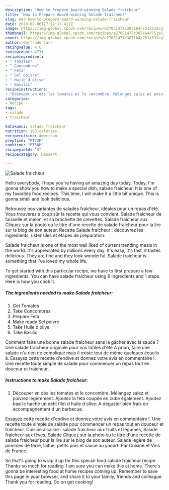 ```yaml
---
description: "How to Prepare Award-winning Salade fraicheur"
title: "How to Prepare Award-winning Salade fraicheur"
slug: 697-how-to-prepare-award-winning-salade-fraicheur
date: 2020-08-06T17:12:17.412Z
image: https://img-global.cpcdn.com/recipes/e27051477c387164/751x532cq70/salade-fraicheur-photo-principale-de-la-recette.jpg
thumbnail: https://img-global.cpcdn.com/recipes/e27051477c387164/751x532cq70/salade-fraicheur-photo-principale-de-la-recette.jpg
cover: https://img-global.cpcdn.com/recipes/e27051477c387164/751x532cq70/salade-fraicheur-photo-principale-de-la-recette.jpg
author: Gertrude Carr
ratingvalue: 4.6
reviewcount: 4731
recipeingredient:
- " Tomates"
- " Concombres"
- " Feta"
- " Sel poivre"
- " Huile d olive"
- " Basilic"
recipeinstructions:
- "Découper en dés les tomates et le concombre. Mélangez salez et poivrez légèrement. Ajoutez la feta coupée en cube également. Ajoutez basilic haché un petit filet d huile d olive. A déguster bien frais en accompagnement d un barbecue."
categories:
- Recipe
tags:
- salade
- fraicheur

katakunci: salade fraicheur 
nutrition: 163 calories
recipecuisine: American
preptime: "PT23M"
cooktime: "PT38M"
recipeyield: "3"
recipecategory: Dessert

---
```



![Salade fraicheur](https://img-global.cpcdn.com/recipes/e27051477c387164/751x532cq70/salade-fraicheur-photo-principale-de-la-recette.jpg)

Hello everybody, I hope you're having an amazing day today. Today, I'm gonna show you how to make a special dish, salade fraicheur. It is one of my favorites food recipes. This time, I will make it a little bit unique. This is gonna smell and look delicious.

Retrouvez nos variantes de salades fraîcheur, idéales pour un repas d&#39;été. Vous trouverez à coup sûr la recette qui vous convient. Salade fraîcheur de faisselle et melon, et sa brochette de crevettes, Salade fraîcheur aux Cliquez sur la photo ou le titre d&#39;une recette de salade fraicheur pour la lire sur le blog de son auteur. Recette Salade fraicheur : découvrez les ingrédients, ustensiles et étapes de préparation.

Salade fraicheur is one of the most well liked of current trending meals in the world. It's appreciated by millions every day. It's easy, it's fast, it tastes delicious. They are fine and they look wonderful. Salade fraicheur is something that I've loved my whole life.


To get started with this particular recipe, we have to first prepare a few ingredients. You can have salade fraicheur using 6 ingredients and 1 steps. Here is how you cook it.

<!--inarticleads1-->

##### The ingredients needed to make Salade fraicheur:

1. Get  Tomates
1. Take  Concombres
1. Prepare  Feta
1. Make ready  Sel poivre
1. Take  Huile d olive
1. Take  Basilic


Comment faire une bonne salade fraîcheur sans la gâcher avec la sauce ? Une salade fraîcheur originale pour vos tables d&#39;été A priori, faire une salade n&#39;a rien de compliqué mais il existe tout de même quelques écueils à. Essayez cette recette d&#39;endive et donnez votre avis en commentaire !. Une recette toute simple de salade pour commencer un repas tout en douceur et fraîcheur. 

<!--inarticleads2-->

##### Instructions to make Salade fraicheur:

1. Découper en dés les tomates et le concombre. Mélangez salez et poivrez légèrement. Ajoutez la feta coupée en cube également. Ajoutez basilic haché un petit filet d huile d olive. A déguster bien frais en accompagnement d un barbecue.


Essayez cette recette d&#39;endive et donnez votre avis en commentaire !. Une recette toute simple de salade pour commencer un repas tout en douceur et fraîcheur. Cuisine alcaline : salade fraîcheur aux fruits et légumes, Salade fraîcheur aux fèves, Salade Cliquez sur la photo ou le titre d&#39;une recette de salade fraicheur pour la lire sur le blog de son auteur. Salade légère de pommes de terre, laitue, petits pois et sauce au yaourt. Par Cuisine et Vins de France. 

So that's going to wrap it up for this special food salade fraicheur recipe. Thanks so much for reading. I am sure you can make this at home. There's gonna be interesting food at home recipes coming up. Remember to save this page in your browser, and share it to your family, friends and colleague. Thank you for reading. Go on get cooking!
